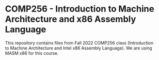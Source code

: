 # COMP256 - Introduction to Machine Architecture and x86 Assembly Language

This repository contains files from Fall 2022 COMP256 class (Introduction to Machine Architecture and Intel x86 Assembly Language). We are using MASM x86 for this course.
